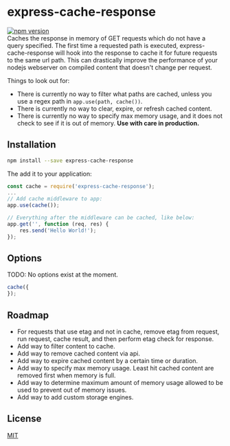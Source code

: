 # express-cache-response
[![npm version](https://badge.fury.io/js/express-cache-response.svg)](https://badge.fury.io/js/express-cache-response)<br>
Caches the response in memory of GET requests which do not have a query specified. The first time a requested path is executed, express-cache-response will hook into the response to cache it for future requests to the same url path. This can drastically improve the performance of your nodejs webserver on compiled content that doesn't change per request.<br>

Things to look out for:
 * There is currently no way to filter what paths are cached, unless you use a regex path in `app.use(path, cache())`.
 * There is currently no way to clear, expire, or refresh cached content.
 * There is currently no way to specify max memory usage, and it does not check to see if it is out of memory. <b>Use with care in production.</b>

## Installation
```bash
npm install --save express-cache-response
```
The add it to your application:
```javascript
const cache = require('express-cache-response');
...
// Add cache middleware to app:
app.use(cache());

// Everything after the middleware can be cached, like below:
app.get('', function (req, res) {
    res.send('Hello World!');
});
```

## Options
TODO: No options exist at the moment.
```javascript
cache({
});
```

## Roadmap
 * For requests that use etag and not in cache, remove etag from request, run request, cache result, and then perform etag check for response.
 * Add way to filter content to cache.
 * Add way to remove cached content via api.
 * Add way to expire cached content by a certain time or duration.
 * Add way to specify max memory usage. Least hit cached content are removed first when memory is full.
 * Add way to determine maximum amount of memory usage allowed to be used to prevent out of memory issues.
 * Add way to add custom storage engines.

## License
[MIT](https://raw.githubusercontent.com/Dillonu/express-cache-response/master/LICENSE)
